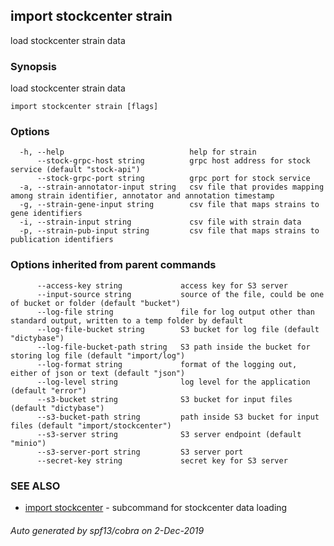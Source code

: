 ## import stockcenter strain

load stockcenter strain data

### Synopsis

load stockcenter strain data

```
import stockcenter strain [flags]
```

### Options

```
  -h, --help                            help for strain
      --stock-grpc-host string          grpc host address for stock service (default "stock-api")
      --stock-grpc-port string          grpc port for stock service
  -a, --strain-annotator-input string   csv file that provides mapping among strain identifier, annotator and annotation timestamp
  -g, --strain-gene-input string        csv file that maps strains to gene identifiers
  -i, --strain-input string             csv file with strain data
  -p, --strain-pub-input string         csv file that maps strains to publication identifiers
```

### Options inherited from parent commands

```
      --access-key string             access key for S3 server
      --input-source string           source of the file, could be one of bucket or folder (default "bucket")
      --log-file string               file for log output other than standard output, written to a temp folder by default
      --log-file-bucket string        S3 bucket for log file (default "dictybase")
      --log-file-bucket-path string   S3 path inside the bucket for storing log file (default "import/log")
      --log-format string             format of the logging out, either of json or text (default "json")
      --log-level string              log level for the application (default "error")
      --s3-bucket string              S3 bucket for input files (default "dictybase")
      --s3-bucket-path string         path inside S3 bucket for input files (default "import/stockcenter")
      --s3-server string              S3 server endpoint (default "minio")
      --s3-server-port string         S3 server port
      --secret-key string             secret key for S3 server
```

### SEE ALSO

* [import stockcenter](import_stockcenter.md)	 - subcommand for stockcenter data loading

###### Auto generated by spf13/cobra on 2-Dec-2019
